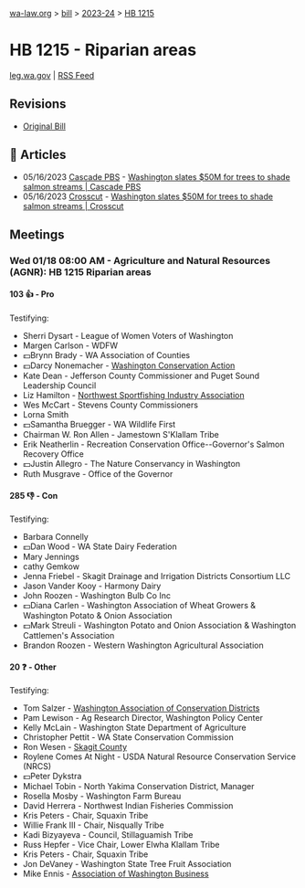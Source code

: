 [wa-law.org](/) > [bill](/bill/) > [2023-24](/bill/2023-24/) > [HB 1215](/bill/2023-24/hb/1215/)

# HB 1215 - Riparian areas
[leg.wa.gov](https://app.leg.wa.gov/billsummary?BillNumber=1215&Year=2023&Initiative=false) | [RSS Feed](./rss.xml)

## Revisions
* [Original Bill](1/)

## 📰 Articles
* 05/16/2023 [Cascade PBS](/org/cascade_pbs/) - [Washington slates $50M for trees to shade salmon streams | Cascade PBS](https://www.cascadepbs.org/environment/2023/05/washington-slates-50m-trees-shade-salmon-streams/#:~:text=House%20Bills%201215)
* 05/16/2023 [Crosscut](/org/crosscut/) - [Washington slates $50M for trees to shade salmon streams | Crosscut](https://crosscut.com/environment/2023/05/washington-slates-50m-trees-shade-salmon-streams#:~:text=House%20Bills%201215)

## Meetings
### Wed 01/18 08:00 AM - Agriculture and Natural Resources (AGNR): HB 1215 Riparian areas
#### 103 👍 - Pro
Testifying:
* Sherri Dysart - League of Women Voters of Washington
* Margen Carlson - WDFW
* 💵Brynn Brady - WA Association of Counties
* 💵Darcy Nonemacher - [Washington Conservation Action](/org/washington_conservation_action/)
* Kate Dean - Jefferson County Commissioner and Puget Sound Leadership Council
* Liz Hamilton - [Northwest Sportfishing Industry Association](/org/northwest_sportfishing_industry_association/)
* Wes McCart - Stevens County Commissioners
* Lorna Smith
* 💵Samantha Bruegger - WA Wildlife First
* Chairman W. Ron Allen - Jamestown S'Klallam Tribe
* Erik Neatherlin - Recreation Conservation Office--Governor's Salmon Recovery Office
* 💵Justin Allegro - The Nature Conservancy in Washington
* Ruth Musgrave - Office of the Governor

#### 285 👎 - Con
Testifying:
* Barbara Connelly
* 💵Dan Wood - WA State Dairy Federation
* Mary Jennings
* cathy Gemkow
* Jenna Friebel - Skagit Drainage and Irrigation Districts Consortium LLC
* Jason Vander Kooy - Harmony Dairy
* John Roozen - Washington Bulb Co Inc
* 💵Diana Carlen - Washington Association of Wheat Growers & Washington Potato & Onion Association
* 💵Mark Streuli - Washington Potato and Onion Association & Washington Cattlemen's Association
* Brandon Roozen - Western Washington Agricultural Association

#### 20 ❓ - Other
Testifying:
* Tom Salzer - [Washington Association of Conservation Districts](/org/washington_association_of_conservation_districts/)
* Pam Lewison - Ag Research Director, Washington Policy Center
* Kelly McLain - Washington State Department of Agriculture
* Christopher Pettit - WA State Conservation Commission
* Ron Wesen - [Skagit County](/org/skagit_county/)
* Roylene Comes At Night - USDA Natural Resource Conservation Service (NRCS)
* 💵Peter Dykstra
* Michael Tobin - North Yakima Conservation District, Manager
* Rosella Mosby - Washington Farm Bureau
* David Herrera - Northwest Indian Fisheries Commission
* Kris Peters - Chair, Squaxin Tribe
* Willie Frank III - Chair, Nisqually Tribe
* Kadi Bizyayeva - Council, Stillaguamish Tribe
* Russ Hepfer - Vice Chair, Lower Elwha Klallam Tribe
* Kris Peters - Chair, Squaxin Tribe
* Jon DeVaney - Washington State Tree Fruit Association
* Mike Ennis - [Association of Washington Business](/org/association_of_washington_business/)
